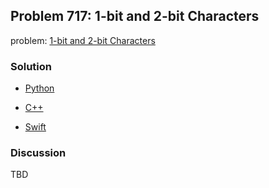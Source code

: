 ## Problem 717: 1-bit and 2-bit Characters

problem: [1-bit and 2-bit Characters](https://leetcode.com/problems/1-bit-and-2-bit-characters/)

### Solution

- [Python](../python/problem717.py)

- [C++](../cpp/problem717.cpp)

- [Swift](../swift/problem717.swift)

### Discussion

TBD

